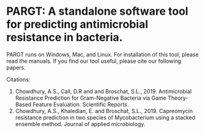 # PARGT: A standalone software tool for predicting antimicrobial resistance in bacteria. 

PARGT runs on Windows, Mac, and Linux. For installation of this tool, please read the manuals. If you find our tool useful, please cite our following papers.

Citations:
1.	Chowdhury, A.S., Call, D.R and and Broschat, S.L., 2019. Antimicrobial Resistance Prediction for Gram-Negative Bacteria via Game Theory-Based Feature Evaluation. Scientific Reports.
2.	Chowdhury, A.S., Khaledian, E. and Broschat, S.L., 2019. Capreomycin resistance prediction in two species of Mycobacterium using a stacked ensemble method. Journal of applied microbiology.
